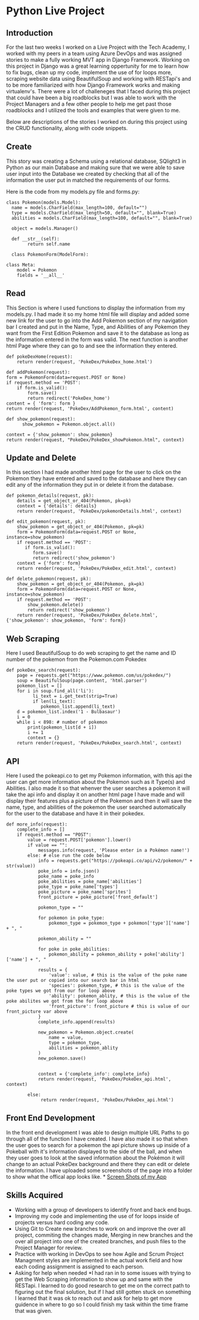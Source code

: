 # Python Live Project

## Introduction
For the last two weeks I worked on a Live Project with the Tech Academy, I worked with my peers in a team using Azure DevOps and was assigned stories to make a fully working MVT app in Django Framework. Working on this project in Django was a great learning oppertunity for me to learn how to fix bugs, clean up my code, implement the use of for loops more, scraping website data using BeautifulSoup and working with RESTapi's and to be more familiarized with how Django Framework works and making virtualenv's. There were a lot of challeneges that I faced during this project that could have been a big roadblocks but I was able to work with the Project Managers and a few other people to help me get past those roadblocks and I utilized the tools and examples that were given to me. 

Below are descriptions of the stories I worked on during this project using the CRUD functionality, along with code snippets.

## Create
This story was creating a Schema using a relational database, SQlight3 in Python as our main Database and making sure that we were able to save user input into the Database we created by checking that all of the information the user put in matched the requirements of our forms.

Here is the code from my models.py file and forms.py:

    class Pokemon(models.Model):
      name = models.CharField(max_length=100, default="")
      type = models.CharField(max_length=50, default="", blank=True)
      abilities = models.CharField(max_length=100, default="", blank=True)

      object = models.Manager()

      def __str__(self):
            return self.name
            
      class PokemonForm(ModelForm):

    class Meta:
        model = Pokemon
        fields = '__all__'


## Read
This Section is where I used functions to display the information from my models.py. I had made it so my home html file will display and added some new link for the user to go into the Add Pokemon section of my navigation bar I created and put in the Name, Type, and Abilities of any Pokemon they want from the First Edition Pokemon and save it to the database as long as the information entered in the form was valid. The next function is another html Page where they can go to and see the information they entered. 

    def pokeDexHome(request):
        return render(request, 'PokeDex/PokeDex_home.html')
        
    def addPokemon(request):
    form = PokemonForm(data=request.POST or None)
    if request.method == 'POST':
        if form.is_valid():
            form.save()
            return redirect('PokeDex_home')
    content = { 'form': form }
    return render(request, 'PokeDex/AddPokemon_form.html', content)

    def show_pokemon(request):
          show_pokemon = Pokemon.object.all()

    context = {'show_pokemon': show_pokemon}
    return render(request, "PokeDex/PokeDex_showPokemon.html", context)


## Update and Delete
In this section I had made another html page for the user to click on the Pokemon they have entered and saved to the database and here they can edit any of the information they put in or delete it from the database.

    def pokemon_details(request, pk):
        details = get_object_or_404(Pokemon, pk=pk)
        context = {'details': details}
        return render(request, 'PokeDex/pokemonDetails.html', context)

    def edit_pokemon(request, pk):
        show_pokemon = get_object_or_404(Pokemon, pk=pk)
        form = PokemonForm(data=request.POST or None, instance=show_pokemon)
        if request.method == 'POST':
           if form.is_valid():
              form.save()
              return redirect('show_pokemon')
        context = {'form': form}
        return render(request, 'PokeDex/PokeDex_edit.html', context)

    def delete_pokemon(request, pk):
        show_pokemon = get_object_or_404(Pokemon, pk=pk)
        form = PokemonForm(data=request.POST or None, instance=show_pokemon)
        if request.method == 'POST':
            show_pokemon.delete()
            return redirect('show_pokemon')
        return render(request, 'PokeDex/PokeDex_delete.html', {'show_pokemon': show_pokemon, 'form': form})
        
## Web Scraping
Here I used BeautifulSoup to do web scraping to get the name and ID number of the pokemon from the Pokemon.com Pokedex

    def pokeDex_search(request):
        page = requests.get("https://www.pokemon.com/us/pokedex/")
        soup = BeautifulSoup(page.content, 'html.parser')
        pokemon_list = []
        for i in soup.find_all('li'):
              li_text = i.get_text(strip=True)
              if len(li_text):
                 pokemon_list.append(li_text)
        d = pokemon_list.index('1 - Bulbasaur')
        i = 0
        while i < 898: # number of pokemon
            print(pokemon_list[d + i])
            i += 1
            context = {}
        return render(request, 'PokeDex/PokeDex_search.html', context)
        
        
## API
Here I used the pokeapi.co to get my Pokemon information, with this api the user can get more information about the Pokemon such as it Type(s) and Abilities. I also made it so that whenver the user searches a pokemon it will take the api info and display it on another html page I have made and will display their features plus a picture of the Pokemon and then it will save the name, type, and abilities of the pokemon the user searched automatically for the user to the database and have it in their pokedex.

    def more_info(request):
        complete_info = []
        if request.method == "POST": 
            value = request.POST['pokemon'].lower()
            if value == "":
                messages.info(request, 'Please enter in a Pokémon name!')
            else: # else run the code below
                info = requests.get("https://pokeapi.co/api/v2/pokemon/" + str(value)) 
                poke_info = info.json() 
                poke_name = poke_info 
                poke_abilities = poke_name['abilities']
                poke_type = poke_name['types']
                poke_picture = poke_name['sprites'] 
                front_picture = poke_picture['front_default']
                
                pokemon_type = ""
                
                for pokemon in poke_type:
                    pokemon_type = pokemon_type + pokemon['type']['name'] + ", "
                    
                pokemon_ability = ""
                
                for poke in poke_abilities:
                    pokemon_ability = pokemon_ability + poke['ability']['name'] + ", "
                    
                results = {
                    'value': value, # this is the value of the poke name the user put or copied into our search bar in html
                    'species': pokemon_type, # this is the value of the poke types we got from our for loop above
                    'ability': pokemon_ablity, # this is the value of the poke abilites we got from the for loop above
                    'front_picture': front_picture # this is value of our front_picture var above
                }
                complete_info.append(results)
                
                new_pokemon = Pokemon.object.create(
                    name = value,
                    type = pokemon_type,
                    abilities = pokemon_ablity
                )
                new_pokemon.save()
                  
                  
                context = {'complete_info': complete_info}
                return render(request, 'PokeDex/PokeDex_api.html', context) 
                
            else:
                 return render(request, 'PokeDex/PokeDex_api.html')
                 
                 
## Front End Development
In the front end development I was able to design multiple URL Paths to go through all of the function I have created. I have also made it so that when the user goes to search for a pokemon the api picture shows up inside of a Pokeball with it's information displayed to the side of the ball, and when they user goes to look at the saved information about the Pokémon it will change to an actual PokeDex background and there they can edit or delete the information. I have uploaded some screenshots of the page into a folder to show what the offical app looks like. * [Screen Shots of my App](https://github.com/Canadianfaller7/JobPlacementDashboard/tree/master/LiveProjectScreenshots/ "Named link title")


                    
## Skills Acquired

* Working with a group of developers to identify front and back end bugs.
* Improving my code and implementing the use of for loops inside of projects versus hard coding any code.
* Using Git to Create new branches to work on and improve the over all project, commiting the changes made, Merging in new branches and the over all project into one of the created branches, and push files to the Project Manager for review.
* Practice with working in DevOps to see how Agile and Scrum Project Managment styles are implemented in the actual work field and how each coding assignment is assigned to each person. 
* Asking for help when needed
    *I had ran in to some issues with trying to get the Web Scraping information to show up and same with the RESTapi. I learned to do good research to get me on the correct path to figuring out the final solution, but if I had still gotten stuck on something I learned that it was ok to reach out and ask for help to get more guidence in where to go so I could finish my task within the time frame that was given.
